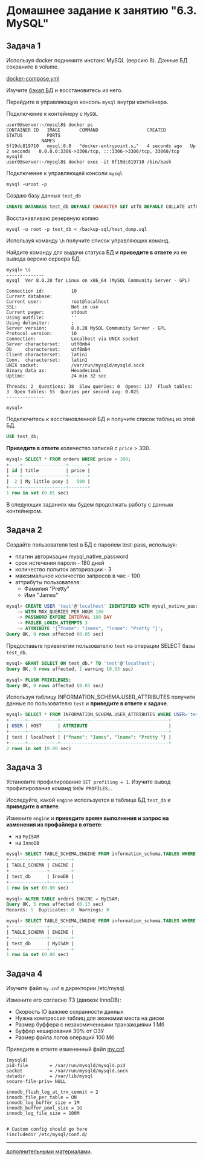 # Домашнее задание к занятию "6.3. MySQL"


## Задача 1

Используя docker поднимите инстанс MySQL (версию 8). Данные БД сохраните в volume.

[docker-compose.yml](docker-compose.yml)


Изучите [бэкап БД](https://github.com/netology-code/virt-homeworks/tree/master/06-db-03-mysql/test_data) и 
восстановитесь из него.

Перейдите в управляющую консоль `mysql` внутри контейнера.

Подключение к контейнеру с `MySQL`
```console
user0@server:~/mysql8$ docker ps
CONTAINER ID   IMAGE       COMMAND                  CREATED         STATUS         PORTS
             NAMES
6f19dc819710   mysql:8.0   "docker-entrypoint.s…"   4 seconds ago   Up 2 seconds   0.0.0.0:3306->3306/tcp, :::3306->3306/tcp, 33060/tcp   mysql8
user0@server:~/mysql8$ docker exec -it 6f19dc819710 /bin/bash
```
Подключение к управляющей консоли `mysql`
```console
mysql -uroot -p
```
Создаю базу данных `test_db`
```sql
CREATE DATABASE test_db DEFAULT CHARACTER SET utf8 DEFAULT COLLATE utf8_general_ci;
```
Восстанавливаю резервную копию 
```console
mysql -u root -p test_db < /backup-sql/test_dump.sql
```

Используя команду `\h` получите список управляющих команд.

Найдите команду для выдачи статуса БД и **приведите в ответе** из ее вывода версию сервера БД.

```console
mysql> \s
--------------
mysql  Ver 8.0.28 for Linux on x86_64 (MySQL Community Server - GPL)

Connection id:          10
Current database:
Current user:           root@localhost
SSL:                    Not in use
Current pager:          stdout
Using outfile:          ''
Using delimiter:        ;
Server version:         8.0.28 MySQL Community Server - GPL
Protocol version:       10
Connection:             Localhost via UNIX socket
Server characterset:    utf8mb4
Db     characterset:    utf8mb4
Client characterset:    latin1
Conn.  characterset:    latin1
UNIX socket:            /var/run/mysqld/mysqld.sock
Binary data as:         Hexadecimal
Uptime:                 24 min 32 sec

Threads: 2  Questions: 38  Slow queries: 0  Opens: 137  Flush tables: 3  Open tables: 55  Queries per second avg: 0.025
--------------

mysql>
```

Подключитесь к восстановленной БД и получите список таблиц из этой БД.

```sql
USE test_db;
```

**Приведите в ответе** количество записей с `price` > 300.

```sql
mysql> SELECT * FROM orders WHERE price > 300;
+----+----------------+-------+
| id | title          | price |
+----+----------------+-------+
|  2 | My little pony |   500 |
+----+----------------+-------+
1 row in set (0.01 sec)
```

В следующих заданиях мы будем продолжать работу с данным контейнером.

## Задача 2

Создайте пользователя test в БД c паролем test-pass, используя:
- плагин авторизации mysql_native_password
- срок истечения пароля - 180 дней 
- количество попыток авторизации - 3 
- максимальное количество запросов в час - 100
- аттрибуты пользователя:
    - Фамилия "Pretty"
    - Имя "James"

```sql
mysql> CREATE USER 'test'@'localhost' IDENTIFIED WITH mysql_native_password BY 'test-pass'
    -> WITH MAX_QUERIES_PER_HOUR 100
    -> PASSWORD EXPIRE INTERVAL 180 DAY
    -> FAILED_LOGIN_ATTEMPTS 3
    -> ATTRIBUTE '{"fname": "James", "lname": "Pretty "}';
Query OK, 0 rows affected (0.05 sec)
```
Предоставьте привелегии пользователю `test` на операции SELECT базы `test_db`.

```sql
mysql> GRANT SELECT ON test_db.* TO 'test'@'localhost';
Query OK, 0 rows affected, 1 warning (0.03 sec)

mysql> FLUSH PRIVILEGES;
Query OK, 0 rows affected (0.03 sec)
```
    
Используя таблицу INFORMATION_SCHEMA.USER_ATTRIBUTES получите данные по пользователю `test` и 
**приведите в ответе к задаче**.

```sql
mysql> SELECT * FROM INFORMATION_SCHEMA.USER_ATTRIBUTES WHERE USER='test';
+------+-----------+----------------------------------------+
| USER | HOST      | ATTRIBUTE                              |
+------+-----------+----------------------------------------+
| test | localhost | {"fname": "James", "lname": "Pretty "} |
+------+-----------+----------------------------------------+
2 rows in set (0.00 sec)
```

## Задача 3

Установите профилирование `SET profiling = 1`.
Изучите вывод профилирования команд `SHOW PROFILES;`.

Исследуйте, какой `engine` используется в таблице БД `test_db` и **приведите в ответе**.

Измените `engine` и **приведите время выполнения и запрос на изменения из профайлера в ответе**:
- на `MyISAM`
- на `InnoDB`

```sql
mysql> SELECT TABLE_SCHEMA,ENGINE FROM information_schema.TABLES WHERE TABLE_SCHEMA='test_db';
+--------------+--------+
| TABLE_SCHEMA | ENGINE |
+--------------+--------+
| test_db      | InnoDB |
+--------------+--------+
1 row in set (0.00 sec)

mysql> ALTER TABLE orders ENGINE = MyISAM;
Query OK, 5 rows affected (0.13 sec)
Records: 5  Duplicates: 0  Warnings: 0

mysql> SELECT TABLE_SCHEMA,ENGINE FROM information_schema.TABLES WHERE TABLE_SCHEMA='test_db';
+--------------+--------+
| TABLE_SCHEMA | ENGINE |
+--------------+--------+
| test_db      | MyISAM |
+--------------+--------+
1 row in set (0.00 sec)
```

## Задача 4 

Изучите файл `my.cnf` в директории /etc/mysql.

Измените его согласно ТЗ (движок InnoDB):
- Скорость IO важнее сохранности данных
- Нужна компрессия таблиц для экономии места на диске
- Размер буффера с незакомиченными транзакциями 1 Мб
- Буффер кеширования 30% от ОЗУ
- Размер файла логов операций 100 Мб

Приведите в ответе измененный файл [my.cnf](my.cnf).

```console
[mysqld]
pid-file        = /var/run/mysqld/mysqld.pid
socket          = /var/run/mysqld/mysqld.sock
datadir         = /var/lib/mysql
secure-file-priv= NULL

innodb_flush_log_at_trx_commit = 2
innodb_file_per_table = ON
innodb_log_buffer_size = 1M
innodb_buffer_pool_size = 1G
innodb_log_file_size = 100M


# Custom config should go here
!includedir /etc/mysql/conf.d/
```

---


[дополнительными материалами](https://github.com/netology-code/virt-homeworks/tree/master/additional/README.md).